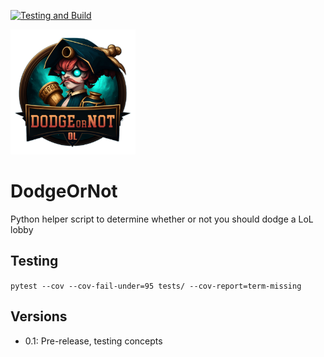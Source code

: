[![Testing and Build](https://github.com/amunchet/DodgeOrNot/actions/workflows/push.yml/badge.svg)](https://github.com/amunchet/DodgeOrNot/actions/workflows/push.yml) 


<img src="design/logo.png" height=200 />

# DodgeOrNot
Python helper script to determine whether or not you should dodge a LoL lobby

## Testing
`pytest --cov --cov-fail-under=95 tests/ --cov-report=term-missing`

## Versions
- 0.1: Pre-release, testing concepts
